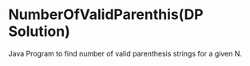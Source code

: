 # NumberOfValidParenthis(DP Solution)
Java Program to find number of valid parenthesis strings for a given N.
